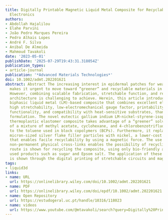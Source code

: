 ```yaml
---
title: Digitally Printable Magnetic Liquid Metal Composite for Recyclable Soft‐Matter
  Electronics
authors:
- Abdollah Hajalilou
- Elahe Parvini
- João Pedro Marques Pereira
- Pedro Alhais Lopes
- André F. Silva
- Anibal De Almeida
- Mahmoud Tavakoli
date: '2023-05-01'
publishDate: '2025-07-29T19:43:31.318054Z'
publication_types:
- article-journal
publication: '*Advanced Materials Technologies*'
doi: 10.1002/admt.202201621
abstract: Abstract The increasing interest in epidermal patches for wearable monitoring
  makes it urgent to move toward “greener” and recyclable materials in printed electronics.
  However, combining scalable fabrication, stretchable function, and recyclable material
  architecture is challenging to achieve. Herein, this article introduces a printable
  biphasic liquid metal (LM)‐based composite that combines excellent electrical conductivity,
  high stretchability, low‐electromechanical gauge factor, printability, sinter‐free
  functionality, and compatibility with heat‐sensitive substrates, thanks to the sinter‐free
  formulation. The novel eutectic gallium indium LM‐nickel‐styrene‐isoprene (SIS)
  thermoplastic elastomer composite takes advantage of a “greener” solvent composed
  of a mixture of methyl acetate, cyclohexane, and 4‐chlorobenzotrifluoride compared
  to the toluene used in block copolymers (BCPs). Furthermore, it replaces the costly
  micron‐sized silver flake filler particles with nickel, a lower‐cost alternative
  that enables facile recyclability by using a magnetic force. The use of BCPs with
  non‐permanent physical cross‐links enables the possibility of recycling. A green
  route is shown for recycling the composite, using only bio‐friendly acids and daily
  used products such as sugar and Epsom salt. The application of these composites
  is shown through the digital printing of stretchable circuits and magnetic switches.
tags:
- liquid3d
links:
- name: URL
  url: https://onlinelibrary.wiley.com/doi/10.1002/admt.202201621
- name: PDF
  url: https://onlinelibrary.wiley.com/doi/epdf/10.1002/admt.202201621
- name: Open Repository
  url: https://estudogeral.uc.pt/handle/10316/118023
- name: videos
  url: https://www.youtube.com/@mtavakoli/search?query=Digitally%20Printable%20Magnetic%20Liquid%20Metal%20Composite%20for%20Recyclable%20Soft%E2%80%90Matter
---
```

